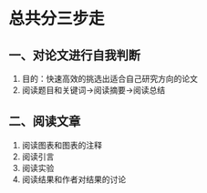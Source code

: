 # 总共分三步走
## 一、对论文进行自我判断
1. 目的：快速高效的挑选出适合自己研究方向的论文
2. 阅读题目和关键词->阅读摘要->阅读总结
## 二、阅读文章
1. 阅读图表和图表的注释
2. 阅读引言
3. 阅读实验
4. 阅读结果和作者对结果的讨论
<!--stackedit_data:
eyJoaXN0b3J5IjpbLTE5NzUyNzEwMjhdfQ==
-->